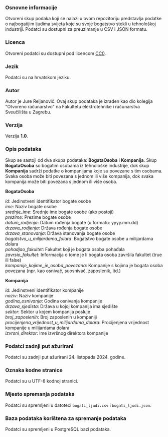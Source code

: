 ### Osnovne informacije

Otvoreni skup podaka koji se nalazi u ovom repozitoriju predstavlja podatke o najbogatijim ljudima svijeta koje su svoje bogatstvo stekli u tehnološkoj industriji. Podatci su dostupni za preuzimanje u CSV i JSON formatu.

### Licenca

Otvoreni podatci su dostupni pod licencom [CC0](https://creativecommons.org/publicdomain/zero/1.0/).

### Jezik

Podatci su na hrvatskom jeziku.

### Autor

Autor je Jure Reljanović. Ovaj skup podataka je izrađen kao dio kolegija "Otvoreno računarstvo" na Fakultetu elektrotehnike i računarstva Sveučilišta u Zagrebu.

### Verzija

Verzija **1.0**.

### Opis podataka

Skup se sastoji od dva skupa podataka: **BogataOsoba** i **Kompanija**. Skup **BogataOsoba** so bogatim osobama iz tehnološke industrije, dok skup **Kompanija** sadrži podatke o kompanijama koje su povezane s tim osobama. Svaka osoba može biti povezana s jednom ili više kompanija, dok svaka kompanija može biti povezana s jednom ili više osoba.

**BogataOsoba**

_id_: Jedinstveni identifikator bogate osobe  
_ime_: Naziv bogate osobe  
_srednje_ime_: Srednje ime bogate osobe (ako postoji)  
_prezime_: Prezime bogate osobe  
_datum_rodjenja_: Datum rođenja bogate (u formatu: yyyy.mm.dd)  
_drzava_rodjenja_: Država rođenja bogate osobe  
_drzava_stanovanja_: Država stanovanja bogate osobe  
_bogatstvo_u_milijardama_folara_: Bogatstvo bogate osobe u milijardama dolara  
_pohadjao_fakultet_: Fakultet koji je bogata osoba pohađala  
_zavrsio_fakultet_: Informacija o tome je li bogata osoba završila fakultet (true ili false)  
_kompanije_kojime_je_osoba_povezana_: Kompanije s kojima je bogata osoba povezana (npr. kao osnivač, suosnivač, zaposlenik, itd.)

**Kompanija**

_id_: Jedinstveni identifikator kompanije  
_naziv_: Naziv kompanije  
_godina_osnivanja_: Godina osnivanja kompanije  
_drzava_sjedista_: Država u kojoj kompanija ima sjedište  
_sektor_: Sektor u kojem kompanija posluje  
_broj_zaposlenih_: Broj zaposlenih u kompaniji  
_procijenjena_vrijednost_u_milijardama_dolara_: Procijenjena vrijednost kompanije u milijardama dolara  
_izvrsni_direktor_: Ime izvršnog direktora kompanije

### Podatci zadnji put ažurirani

Podatci su zadnji put ažurirani 24. listopada 2024. godine.

### Oznaka kodne stranice

Podatci su u UTF-8 kodnoj stranici.

### Mjesto spremanja podataka

Podatci su spremljeni u datoteci `bogati_ljudi.csv` i `bogati_ljudi.json`.

### Baza podataka korištena za spremanje podataka

Podatci su spremljeni u PostgreSQL bazi podataka.
